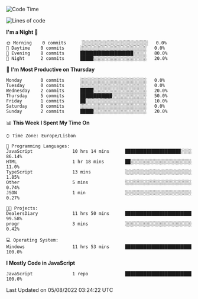 <!--START_SECTION:waka-->
![Code Time](http://img.shields.io/badge/Code%20Time-16%20hrs%202%20mins-blue)

![Lines of code](https://img.shields.io/badge/From%20Hello%20World%20I%27ve%20Written-30%20Thousand%20lines%20of%20code-blue)

**I'm a Night 🦉** 

```text
🌞 Morning    0 commits      ░░░░░░░░░░░░░░░░░░░░░░░░░   0.0% 
🌆 Daytime    0 commits      ░░░░░░░░░░░░░░░░░░░░░░░░░   0.0% 
🌃 Evening    8 commits      ████████████████████░░░░░   80.0% 
🌙 Night      2 commits      █████░░░░░░░░░░░░░░░░░░░░   20.0%

```
📅 **I'm Most Productive on Thursday** 

```text
Monday       0 commits      ░░░░░░░░░░░░░░░░░░░░░░░░░   0.0% 
Tuesday      0 commits      ░░░░░░░░░░░░░░░░░░░░░░░░░   0.0% 
Wednesday    2 commits      █████░░░░░░░░░░░░░░░░░░░░   20.0% 
Thursday     5 commits      ████████████░░░░░░░░░░░░░   50.0% 
Friday       1 commits      ██░░░░░░░░░░░░░░░░░░░░░░░   10.0% 
Saturday     0 commits      ░░░░░░░░░░░░░░░░░░░░░░░░░   0.0% 
Sunday       2 commits      █████░░░░░░░░░░░░░░░░░░░░   20.0%

```


📊 **This Week I Spent My Time On** 

```text
⌚︎ Time Zone: Europe/Lisbon

💬 Programming Languages: 
JavaScript               10 hrs 14 mins      █████████████████████░░░░   86.14% 
HTML                     1 hr 18 mins        ██░░░░░░░░░░░░░░░░░░░░░░░   11.0% 
TypeScript               13 mins             ░░░░░░░░░░░░░░░░░░░░░░░░░   1.85% 
Other                    5 mins              ░░░░░░░░░░░░░░░░░░░░░░░░░   0.74% 
JSON                     1 min               ░░░░░░░░░░░░░░░░░░░░░░░░░   0.27%

🐱‍💻 Projects: 
DealersDiary             11 hrs 50 mins      █████████████████████████   99.58% 
progr                    3 mins              ░░░░░░░░░░░░░░░░░░░░░░░░░   0.42%

💻 Operating System: 
Windows                  11 hrs 53 mins      █████████████████████████   100.0%

```

**I Mostly Code in JavaScript** 

```text
JavaScript               1 repo              █████████████████████████   100.0%

```



 Last Updated on 05/08/2022 03:24:22 UTC
<!--END_SECTION:waka-->
